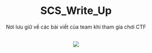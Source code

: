 <div align = "center"> <h1> SCS_Write_Up </h1> 
Nơi lưu giữ về các bài viết của team khi tham gia chơi CTF
  
<p align="center">
  <br>
  <a href="https://safegate.vn/">
    <img src="https://play-lh.googleusercontent.com/i2-YqJLMbxRY6B7lHvPtA6nIGqnomxpheY0jVGCsN-OyThBIr8OEookmGrK7qK5BBlI=w240-h480-rw" />
  </a>
</p>
